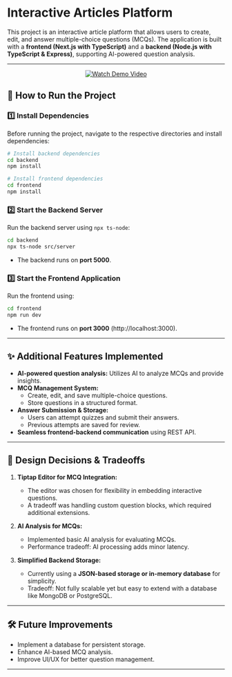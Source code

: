 # **Interactive Articles Platform**

This project is an interactive article platform that allows users to create, edit, and answer multiple-choice questions (MCQs). The application is built with a **frontend (Next.js with TypeScript)** and a **backend (Node.js with TypeScript & Express)**, supporting AI-powered question analysis.

---


<p align="center">
  <a href="https://github.com/Runchuan-BU/Runchuan-BU/issues/1#issue-2856099335">
    <img src="https://img.shields.io/badge/🎥 Watch Demo Video-red?style=for-the-badge&logo=video" alt="Watch Demo Video">
  </a>
</p>


## **🚀 How to Run the Project**

### **1️⃣ Install Dependencies**
Before running the project, navigate to the respective directories and install dependencies:

```sh
# Install backend dependencies
cd backend
npm install

# Install frontend dependencies
cd frontend
npm install
```

### **2️⃣ Start the Backend Server**
Run the backend server using `npx ts-node`:

```sh
cd backend
npx ts-node src/server
```
- The backend runs on **port 5000**.

### **3️⃣ Start the Frontend Application**
Run the frontend using:

```sh
cd frontend
npm run dev
```
- The frontend runs on **port 3000** (http://localhost:3000).

---

## **✨ Additional Features Implemented**
- **AI-powered question analysis:** Utilizes AI to analyze MCQs and provide insights.
- **MCQ Management System:**
  - Create, edit, and save multiple-choice questions.
  - Store questions in a structured format.
- **Answer Submission & Storage:**
  - Users can attempt quizzes and submit their answers.
  - Previous attempts are saved for review.
- **Seamless frontend-backend communication** using REST API.

---

## **📌 Design Decisions & Tradeoffs**
1. **Tiptap Editor for MCQ Integration:**  
   - The editor was chosen for flexibility in embedding interactive questions.
   - A tradeoff was handling custom question blocks, which required additional extensions.

2. **AI Analysis for MCQs:**  
   - Implemented basic AI analysis for evaluating MCQs.
   - Performance tradeoff: AI processing adds minor latency.

3. **Simplified Backend Storage:**  
   - Currently using a **JSON-based storage or in-memory database** for simplicity.
   - Tradeoff: Not fully scalable yet but easy to extend with a database like MongoDB or PostgreSQL.

---

## **🛠️ Future Improvements**
- Implement a database for persistent storage.
- Enhance AI-based MCQ analysis.
- Improve UI/UX for better question management.

---
